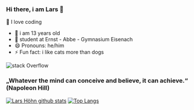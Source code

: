 ### Hi there, i am Lars 👋

🔭 I love coding
- 🌱 i am 13 years old
- 👯 student at Ernst - Abbe - Gymnasium Eisenach
- 😄 Pronouns: he/him
- ⚡ Fun fact: i like cats more than dogs


![stack Overflow](https://media.giphy.com/media/X2A2d62PrrMCk/giphy.gif)
### „Whatever the mind can conceive and believe, it can achieve.“ (Napoleon Hill)
[![Lars Höhn github stats](https://github-readme-stats.vercel.app/api?username=fmAcvg&count_private=true&show_icons=true&theme=radical&hide_rank=false)](https://github.com/anuraghazra/github-readme-stats)
[![Top Langs](https://github-readme-stats.vercel.app/api/top-langs/?username=fmAcvg)](https://github.com/anuraghazra/github-readme-stats)
